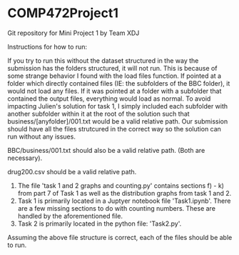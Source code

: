 # COMP472Project1
Git repository for Mini Project 1 by Team XDJ

Instructions for how to run:

If you try to run this without the dataset structured in the way the submission has the folders structured, it will not run. 
This is because of some strange behavior I found with the load files function. 
If pointed at a folder which directly contained files (IE: the subfolders of the BBC folder), it would not load any files. 
If it was pointed at a folder with a subfolder that contained the output files, everything would load as normal. 
To avoid impacting Julien's solution for task 1, I simply included each subfolder with another subfolder within it at the root of the solution such that 
business/[anyfolder]/001.txt would be a valid relative path.
Our submission should have all the files strutcured in the correct way so the solution can run without any issues.

BBC/business/001.txt should also be a valid relative path. (Both are necessary).

drug200.csv should be a valid relative path.

1) The file 'task 1 and 2 graphs and counting.py' contains sections f) - k) from part 7 of Task 1 as well as the distribution graphs from task 1 and 2.
2) Task 1 is primarily located in a Juptyer notebook file 'Task1.ipynb'. 
There are a few missing sections to do with counting numbers. These are handled by the aforementioned file.
3) Task 2 is primarily located in the python file: 'Task2.py'.

Assuming the above file structure is correct, each of the files should be able to run.
